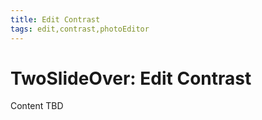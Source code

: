 ```yaml
---
title: Edit Contrast
tags: edit,contrast,photoEditor
---
```


# TwoSlideOver: Edit Contrast

Content TBD
